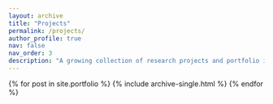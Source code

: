 ```yaml
---
layout: archive
title: "Projects"
permalink: /projects/
author_profile: true
nav: false
nav_order: 3
description: "A growing collection of research projects and portfolio items."
---
```


{% for post in site.portfolio %}
{% include archive-single.html %}
{% endfor %}

